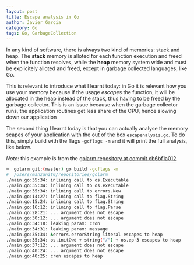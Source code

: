 ```yaml
---
layout: post
title: Escape analysis in Go
author: Javier Garcia
category: Go
tags: Go, GarbageCollection
---
```


In any kind of software, there is always two kind of memories: stack and heap.
The **stack** memory is alloted for each function execution and freed when the
function resolves, while the **heap** memory system wide and must be
explicitely alloted and freed, except in garbage collected languages, like Go.

This is relevant to introduce what I learnt today: in Go it is relevant how you
use your memory because if the usage _escapes_ the function, it will be
allocated in the heap instead of the stack, thus having to be freed by the
garbage collector.  This is an issue because when the garbage collector runs,
the application routines get less share of the CPU, hence slowing down our
application

The second thing I learnt today is that you can actually analyse the memory
scapes of your application with the out of the box `escapenalysis.go`. To do
this, simply build with the flags `-gcflags -m` and it will print the full
analysis, like below.

*Note*: this example is from the [golarm repository at commit cb6bf1a012][0]

```bash
➜  golarm git:(master) go build -gcflags -m
# _/Users/manzanit0/repositories/golarm
./main.go:35:34: inlining call to os.Executable
./main.go:35:34: inlining call to os.executable
./main.go:35:34: inlining call to errors.New
./main.go:14:27: inlining call to flag.String
./main.go:15:24: inlining call to flag.String
./main.go:16:12: inlining call to flag.Parse
./main.go:28:21: ... argument does not escape
./main.go:30:12: ... argument does not escape
./main.go:34:18: leaking param: cron
./main.go:34:31: leaking param: message
./main.go:35:34: &errors.errorString literal escapes to heap
./main.go:35:34: os.initCwd + string("/") + os.ep·3 escapes to heap
./main.go:37:12: ... argument does not escape
./main.go:40:24: ... argument does not escape
./main.go:40:25: cron escapes to heap
./main.go:40:25: executable escapes to heap
./main.go:40:25: message escapes to heap
./main.go:41:21: ... argument does not escape
./main.go:43:12: ... argument does not escape
<autogenerated>:1: leaking param: .this
```

[0]: https://github.com/Manzanit0/golarm/tree/cb6bf1a01201f6c1b8530a21e3f6c1717174f15b

